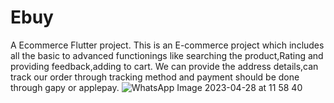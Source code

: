 # Ebuy

A Ecommerce Flutter project.
This is an E-commerce project which includes all the basic to advanced functionings like searching the product,Rating and providing feedback,adding to cart. We can provide the address details,can track our order through tracking method and payment should be done through gapy or applepay.
![WhatsApp Image 2023-04-28 at 11 58 40](https://user-images.githubusercontent.com/98159893/235071417-eb5abf71-f839-4f97-a31e-24b9869b0b37.jpg)
